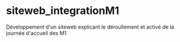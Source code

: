 # siteweb_integrationM1
Développement d'un siteweb explicant le déroullement et activé de la journée d'accueil des M1
